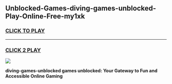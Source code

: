 
## Unblocked-Games-diving-games-unblocked-Play-Online-Free-my1xk
<h3>
<a href="https://premium76.site?title=diving-games-unblocked&ref=26A">CLICK TO PLAY</a></h3>
<hr>

<h3>
<a href="https://premium76.site?title=diving-games-unblocked&ref=26A">CLICK 2 PLAY</a>
  
</h3>

<a href="https://premium76.site?title=diving-games-unblocked&ref=26A"><img src="https://clearcache.store/games.png"></a>


**diving-games-unblocked games unblocked: Your Gateway to Fun and Accessible Online Gaming**
